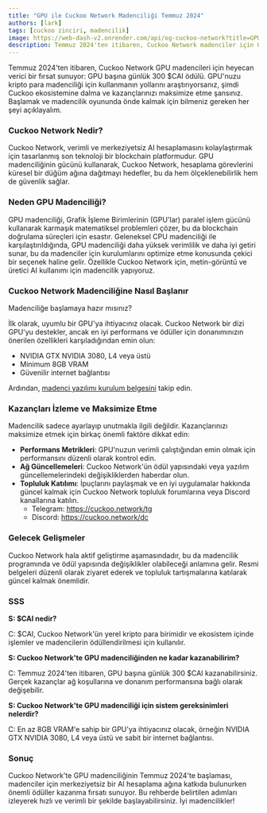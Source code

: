 ```yaml
---
title: "GPU ile Cuckoo Network Madenciliği Temmuz 2024"
authors: [lark]
tags: [cuckoo zinciri, madencilik]
image: https://web-dash-v2.onrender.com/api/og-cuckoo-network?title=GPU%20ile%20Cuckoo%20Network%20Madencili%C4%9Fi%20Temmuz%202024
description: Temmuz 2024'ten itibaren, Cuckoo Network madenciler için GPU başına günlük 300 $CAI ödül sunuyor. Madenci düğümünüzü nasıl kuracağınızı öğrenmek ve kazanmaya başlamak için rehberimize dalın.
---
```


Temmuz 2024'ten itibaren, Cuckoo Network GPU madencileri için heyecan verici bir fırsat sunuyor: GPU başına günlük 300 $CAI ödülü. GPU'nuzu kripto para madenciliği için kullanmanın yollarını araştırıyorsanız, şimdi Cuckoo ekosistemine dalma ve kazançlarınızı maksimize etme şansınız. Başlamak ve madencilik oyununda önde kalmak için bilmeniz gereken her şeyi açıklayalım.

### Cuckoo Network Nedir?

Cuckoo Network, verimli ve merkeziyetsiz AI hesaplamasını kolaylaştırmak için tasarlanmış son teknoloji bir blockchain platformudur. GPU madenciliğinin gücünü kullanarak, Cuckoo Network, hesaplama görevlerini küresel bir düğüm ağına dağıtmayı hedefler, bu da hem ölçeklenebilirlik hem de güvenlik sağlar.

### Neden GPU Madenciliği?

GPU madenciliği, Grafik İşleme Birimlerinin (GPU'lar) paralel işlem gücünü kullanarak karmaşık matematiksel problemleri çözer, bu da blockchain doğrulama süreçleri için esastır. Geleneksel CPU madenciliği ile karşılaştırıldığında, GPU madenciliği daha yüksek verimlilik ve daha iyi getiri sunar, bu da madenciler için kurulumlarını optimize etme konusunda çekici bir seçenek haline gelir. Özellikle Cuckoo Network için, metin-görüntü ve üretici AI kullanımı için madencilik yapıyoruz.

### Cuckoo Network Madenciliğine Nasıl Başlanır

Madenciliğe başlamaya hazır mısınız?

İlk olarak, uyumlu bir GPU'ya ihtiyacınız olacak. Cuckoo Network bir dizi GPU'yu destekler, ancak en iyi performans ve ödüller için donanımınızın önerilen özellikleri karşıladığından emin olun:

- NVIDIA GTX NVIDIA 3080, L4 veya üstü
- Minimum 8GB VRAM
- Güvenilir internet bağlantısı

Ardından, [madenci yazılımı kurulum belgesini](/docs/Cuckoo%20AI/ai-node) takip edin.

### Kazançları İzleme ve Maksimize Etme

Madencilik sadece ayarlayıp unutmakla ilgili değildir. Kazançlarınızı maksimize etmek için birkaç önemli faktöre dikkat edin:

- **Performans Metrikleri**: GPU'nuzun verimli çalıştığından emin olmak için performansını düzenli olarak kontrol edin.
- **Ağ Güncellemeleri**: Cuckoo Network'ün ödül yapısındaki veya yazılım güncellemelerindeki değişikliklerden haberdar olun.
- **Topluluk Katılımı**: İpuçlarını paylaşmak ve en iyi uygulamalar hakkında güncel kalmak için Cuckoo Network topluluk forumlarına veya Discord kanallarına katılın.
  - Telegram: https://cuckoo.network/tg
  - Discord: https://cuckoo.network/dc

### Gelecek Gelişmeler

Cuckoo Network hala aktif geliştirme aşamasındadır, bu da madencilik programında ve ödül yapısında değişiklikler olabileceği anlamına gelir. Resmi belgeleri düzenli olarak ziyaret ederek ve topluluk tartışmalarına katılarak güncel kalmak önemlidir.

### SSS

**S: $CAI nedir?**

C: $CAI, Cuckoo Network'ün yerel kripto para birimidir ve ekosistem içinde işlemler ve madencilerin ödüllendirilmesi için kullanılır.

**S: Cuckoo Network'te GPU madenciliğinden ne kadar kazanabilirim?**

C: Temmuz 2024'ten itibaren, GPU başına günlük 300 $CAI kazanabilirsiniz. Gerçek kazançlar ağ koşullarına ve donanım performansına bağlı olarak değişebilir.

**S: Cuckoo Network'te GPU madenciliği için sistem gereksinimleri nelerdir?**

C: En az 8GB VRAM'e sahip bir GPU'ya ihtiyacınız olacak, örneğin NVIDIA GTX NVIDIA 3080, L4 veya üstü ve sabit bir internet bağlantısı.

### Sonuç

Cuckoo Network'te GPU madenciliğinin Temmuz 2024'te başlaması, madenciler için merkeziyetsiz bir AI hesaplama ağına katkıda bulunurken önemli ödüller kazanma fırsatı sunuyor. Bu rehberde belirtilen adımları izleyerek hızlı ve verimli bir şekilde başlayabilirsiniz. İyi madencilikler!